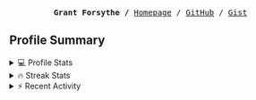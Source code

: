 <p><pre align="center"><strong>Grant Forsythe /</strong> <a href="https://www.grantwforsythe.com/">Homepage</a> / <a href="https://github.com/grantwforsythe">GitHub</a> / <a href="https://gist.github.com/grantwforsythe">Gist</a></pre></p>
 
<h2 align="left">Profile Summary</h2>
<details>
    <summary>💻 Profile Stats</summary>
    <div align="center">
        <img alt="GitHub stats" src="https://github-readme-stats.vercel.app/api?username=grantwforsythe&count_private=true&show_icons=true&hide=stars&border_radius=7&include_all_commits=true&hide_rank=true&custom_title=Grant%27s%20GitHub%20Stats">
        <img alt="Top languages" src="https://github-readme-stats.vercel.app/api/top-langs/?username=grantwforsythe&hide=jupyter+notebook,vim+script&layout=compact&langs_count=6">
    </div>
    <p style="font-size: 11px;" align="center">
        <strong>Note:</strong> Top languages is only a metric of the languages my public code consists of and doesn't reflect experience or skill level.
    </p>
</details>

<details>
    <summary>🔥 Streak Stats</summary>
        <div align="center">
            <img alt="Streak stats" src="https://github-readme-streak-stats.herokuapp.com/?user=grantwforsythe">
        </div>
</details>

 <details>
    <summary>⚡ Recent Activity</summary>
    
  <!--START_SECTION:activity-->
1. 🗣 Commented on [#310](https://github.com/HtmlUnit/htmlunit/issues/310) in [HtmlUnit/htmlunit](https://github.com/HtmlUnit/htmlunit)
2. 🎉 Merged PR [#5](https://github.com/grantwforsythe/ARIMA-Model/pull/5) in [grantwforsythe/ARIMA-Model](https://github.com/grantwforsythe/ARIMA-Model)
3. 🎉 Merged PR [#3](https://github.com/grantwforsythe/goodwin-keen-model/pull/3) in [grantwforsythe/goodwin-keen-model](https://github.com/grantwforsythe/goodwin-keen-model)
4. 🗣 Commented on [#310](https://github.com/HtmlUnit/htmlunit/issues/310) in [HtmlUnit/htmlunit](https://github.com/HtmlUnit/htmlunit)
5. 🗣 Commented on [#310](https://github.com/HtmlUnit/htmlunit/issues/310) in [HtmlUnit/htmlunit](https://github.com/HtmlUnit/htmlunit)
  <!--END_SECTION:activity-->
    
 </details>
